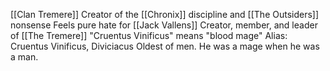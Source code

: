 [[Clan Tremere]]
Creator of the [[Chronix]] discipline and [[The Outsiders]] nonsense
Feels pure hate for [[Jack Vallens]]
Creator, member, and leader of [[The Tremere]]
"Cruentus Vinificus" means "blood mage"
Alias: Cruentus Vinificus, Diviciacus
Oldest of men.
He was a mage when he was a man.